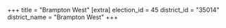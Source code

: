 +++
title = "Brampton West"
[extra]
election_id = 45
district_id = "35014"
district_name = "Brampton West"
+++
